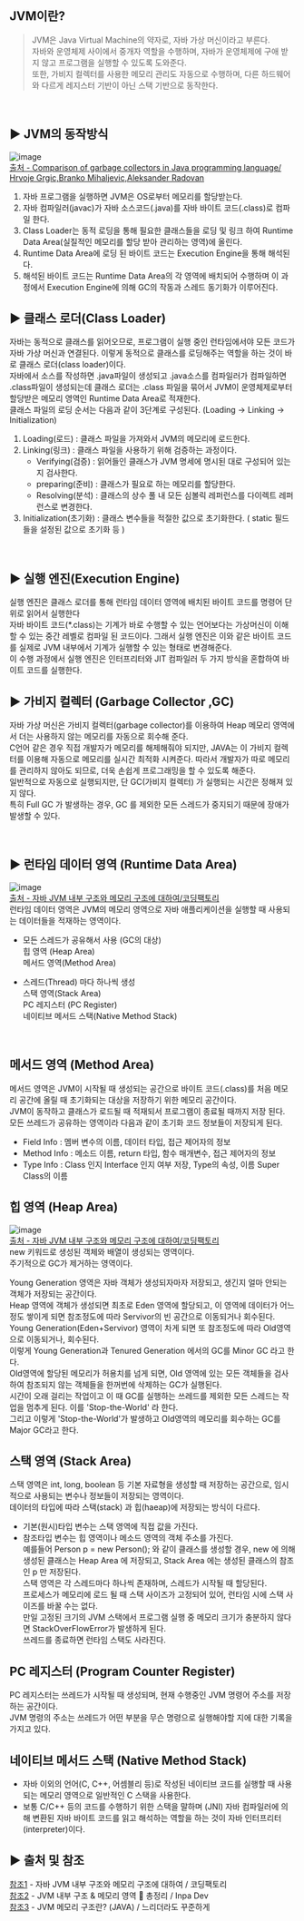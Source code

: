 ## JVM이란?
> JVM은 Java Virtual Machine의 약자로, 자바 가상 머신이라고 부른다.<br>
자바와 운영체제 사이에서 중개자 역할을 수행하며, 자바가 운영체제에 구애 받지 않고 프로그램을 실행할 수 있도록 도와준다.<br>
 또한, 가비지 컬렉터를 사용한 메모리 관리도 자동으로 수행하며, 다른 하드웨어와 다르게 레지스터 기반이 아닌 스택 기반으로 동작한다.<br>

<br>

## ▶️ JVM의 동작방식
![image](https://github.com/zeroempty2/TIL/assets/117061586/187332f6-5ba5-4bee-acde-173de4054dea)<br>
[출처 - Comparison of garbage collectors in Java programming language/ Hrvoje Grgic,Branko Mihaljevic,Aleksander Radovan](https://www.researchgate.net/figure/Visual-representation-of-the-Java-Virtual-Machine-with-key-memory-components-bolded_fig1_326701102)<br>

1. 자바 프로그램을 실행하면 JVM은 OS로부터 메모리를 할당받는다.<br>
2. 자바 컴파일러(javac)가 자바 소스코드(.java)를 자바 바이트 코드(.class)로 컴파일 한다.<br>
3. Class Loader는 동적 로딩을 통해 필요한 클래스들을 로딩 및 링크 하여 Runtime Data Area(실질적인 메모리를 할당 받아 관리하는 영역)에 올린다.<br>
4. Runtime Data Area에 로딩 된 바이트 코드는 Execution Engine을 통해 해석된다.<br>
5. 해석된 바이트 코드는 Runtime Data Area의 각 영역에 배치되어 수행하며 이 과정에서 Execution Engine에 의해 GC의 작동과 스레드 동기화가 이루어진다.<br>



## ▶️ 클래스 로더(Class Loader)

자바는 동적으로 클래스를 읽어오므로, 프로그램이 실행 중인 런타임에서야 모든 코드가 자바 가상 머신과 연결된다. 이렇게 동적으로 클래스를 로딩해주는 역할을 하는 것이 바로 클래스 로더(class loader)이다. <br>
자바에서 소스를 작성하면 .java파일이 생성되고 .java소스를 컴파일러가 컴파일하면 .class파일이 생성되는데 클래스 로더는 .class 파일을 묶어서 JVM이 운영체제로부터 할당받은 메모리 영역인 Runtime Data Area로 적재한다.<br>
클래스 파일의 로딩 순서는 다음과 같이 3단계로 구성된다. (Loading → Linking → Initialization)<br>
1. Loading(로드) : 클래스 파일을 가져와서 JVM의 메모리에 로드한다.<br>
2. Linking(링크) : 클래스 파일을 사용하기 위해 검증하는 과정이다.<br>
    * Verifying(검증) : 읽어들인 클래스가 JVM 명세에 명시된 대로 구성되어 있는지 검사한다.<br>
    * preparing(준비) : 클래스가 필요로 하는 메모리를 할당한다.<br>
    * Resolving(분석) : 클래스의 상수 풀 내 모든 심볼릭 레퍼런스를 다이렉트 레퍼런스로 변경한다.<br>
3. Initialization(초기화) : 클래스 변수들을 적절한 값으로 초기화한다. ( static 필드들을 설정된 값으로 초기화 등 )<br>

<br>

## ▶️ 실행 엔진(Execution Engine)
실행 엔진은 클래스 로더를 통해 런타임 데이터 영역에 배치된 바이트 코드를 명령어 단위로 읽어서 실행한다<br>
자바 바이트 코드(*.class)는 기계가 바로 수행할 수 있는 언어보다는 가상머신이 이해할 수 있는 중간 레벨로 컴파일 된 코드이다. 그래서 실행 엔진은 이와 같은 바이트 코드를 실제로 JVM 내부에서 기계가 실행할 수 있는 형태로 변경해준다.<br>
이 수행 과정에서 실행 엔진은 인터프리터와 JIT 컴파일러 두 가지 방식을 혼합하여 바이트 코드를 실행한다.<br>

## ▶️ 가비지 컬렉터 (Garbage Collector ,GC)
자바 가상 머신은 가비지 컬렉터(garbage collector)를 이용하여 Heap 메모리 영역에서 더는 사용하지 않는 메모리를 자동으로 회수해 준다.<br>
C언어 같은 경우 직접 개발자가 메모리를 해제해줘야 되지만, JAVA는 이 가비지 컬렉터를 이용해 자동으로 메모리를 실시간 최적화 시켜준다. 따라서 개발자가 따로 메모리를 관리하지 않아도 되므로, 더욱 손쉽게 프로그래밍을 할 수 있도록 해준다.<br>
일반적으로 자동으로 실행되지만, 단 GC(가비지 컬렉터) 가 실행되는 시간은 정해져 있지 않다.<br>
특히 Full GC 가 발생하는 경우, GC 를 제외한 모든 스레드가 중지되기 때문에 장애가 발생할 수 있다.<br>

<br>

## ▶️ 런타임 데이터 영역 (Runtime Data Area) 
![image](https://github.com/zeroempty2/TIL/assets/117061586/5a2ee601-ca43-475e-8fb6-c1a8d40915ff)<br>
[출처 - 자바 JVM 내부 구조와 메모리 구조에 대하여/코딩팩토리](https://coding-factory.tistory.com/828)<br>
런타임 데이터 영역은 JVM의 메모리 영역으로 자바 애플리케이션을 실행할 때 사용되는 데이터들을 적재하는 영역이다.

* 모든 스레드가 공유해서 사용 (GC의 대상)<br>
힙 영역 (Heap Area)<br>
메서드 영역(Method Area)<br>
 
* 스레드(Thread) 마다 하나씩 생성<br>
스택 영역(Stack Area)<br>
PC 레지스터 (PC Register)<br>
네이티브 메서드 스택(Native Method Stack)<br>

<br>

## 메서드 영역 (Method Area)
메서드 영역은 JVM이 시작될 때 생성되는 공간으로 바이트 코드(.class)를 처음 메모리 공간에 올릴 때 초기화되는 대상을 저장하기 위한 메모리 공간이다.<br>
JVM이 동작하고 클래스가 로드될 때 적재되서 프로그램이 종료될 때까지 저장 된다.<br>
모든 쓰레드가 공유하는 영역이라 다음과 같이 초기화 코드 정보들이 저장되게 된다.<br>
* Field Info : 멤버 변수의 이름, 데이터 타입, 접근 제어자의 정보<br>
* Method Info : 메소드 이름, return 타입, 함수 매개변수, 접근 제어자의 정보<br>
* Type Info : Class 인지 Interface 인지 여부 저장, Type의 속성, 이름 Super Class의 이름<br>

## 힙 영역 (Heap Area)
![image](https://github.com/zeroempty2/TIL/assets/117061586/1e8fd6b2-9720-4493-89ee-314de9e4474d)<br>
[출처 - 자바 JVM 내부 구조와 메모리 구조에 대하여/코딩팩토리](https://coding-factory.tistory.com/828)<br>
new 키워드로 생성된 객체와 배열이 생성되는 영역이다. <br>
주기적으로 GC가 제거하는 영역이다. <br>

Young Generation 영역은 자바 객체가 생성되자마자 저장되고, 생긴지 얼마 안되는 객체가 저장되는 공간이다. <br>
Heap 영역에 객체가 생성되면 최초로 Eden 영역에 할당되고, 이 영역에 데이터가 어느정도 쌓이게 되면 참조정도에 따라 Servivor의 빈 공간으로 이동되거나 회수된다. <br>
Young Generation(Eden+Servivor) 영역이 차게 되면 또 참조정도에 따라 Old영역으로 이동되거나, 회수된다. <br>
이렇게 Young Generation과 Tenured Generation 에서의 GC를 Minor GC 라고 한다.<br>
Old영역에 할당된 메모리가 허용치를 넘게 되면, Old 영역에 있는 모든 객체들을 검사하여 참조되지 않는 객체들을 한꺼번에 삭제하는 GC가 실행된다.<br>
시간이 오래 걸리는 작업이고 이 때 GC를 실행하는 쓰레드를 제외한 모든 스레드는 작업을 멈추게 된다. 이를 'Stop-the-World' 라 한다. <br>
그리고 이렇게 'Stop-the-World'가 발생하고 Old영역의 메모리를 회수하는 GC를 Major GC라고 한다.<br> 

 ## 스택 영역 (Stack Area)
스택 영역은 int, long, boolean 등 기본 자료형을 생성할 때 저장하는 공간으로, 임시적으로 사용되는 변수나 정보들이 저장되는 영역이다.<br>
데이터의 타입에 따라 스택(stack) 과 힙(haeap)에 저장되는 방식이 다르다.<br>
* 기본(원시)타입 변수는 스택 영역에 직접 값을 가진다.<br>
* 참조타입 변수는 힙 영역이나 메소드 영역의 객체 주소를 가진다.<br>
예를들어 Person p = new Person(); 와 같이 클래스를 생성할 경우, new 에 의해 생성된 클래스는 Heap Area 에 저장되고, Stack Area 에는 생성된 클래스의 참조인 p 만 저장된다.<br>
스택 영역은 각 스레드마다 하나씩 존재하며, 스레드가 시작될 때 할당된다.<br>
프로세스가 메모리에 로드 될 때 스택 사이즈가 고정되어 있어, 런타임 시에 스택 사이즈를 바꿀 수는 없다.<br>
만일 고정된 크기의 JVM 스택에서 프로그램 실행 중 메모리 크기가 충분하지 않다면 StackOverFlowError가 발생하게 된다.<br>
쓰레드를 종료하면 런타임 스택도 사라진다.<br>

 ## PC 레지스터 (Program Counter Register)
PC 레지스터는 쓰레드가 시작될 때 생성되며, 현재 수행중인 JVM 명령어 주소를 저장하는 공간이다.<br>
JVM 명령의 주소는 쓰레드가 어떤 부분을 무슨 명령으로 실행해야할 지에 대한 기록을 가지고 있다.<br>

 ## 네이티브 메서드 스택 (Native Method Stack)
* 자바 이외의 언어(C, C++, 어셈블리 등)로 작성된 네이티브 코드를 실행할 때 사용되는 메모리 영역으로 일반적인 C 스택을 사용한다.<br>
* 보통 C/C++ 등의 코드를 수행하기 위한 스택을 말하며 (JNI) 자바 컴파일러에 의해 변환된 자바 바이트 코드를 읽고 해석하는 역할을 하는 것이 자바 인터프리터(interpreter)이다.<br>

## ▶️ 출처 및 참조
[참조1](https://coding-factory.tistory.com/828) - 자바 JVM 내부 구조와 메모리 구조에 대하여 / 코딩팩토리 <br>
[참조2](https://inpa.tistory.com/entry/JAVA-%E2%98%95-JVM-%EB%82%B4%EB%B6%80-%EA%B5%AC%EC%A1%B0-%EB%A9%94%EB%AA%A8%EB%A6%AC-%EC%98%81%EC%97%AD-%EC%8B%AC%ED%99%94%ED%8E%B8) - JVM 내부 구조 & 메모리 영역 💯 총정리 / Inpa Dev<br>
[참조3](https://steady-coding.tistory.com/305) - JVM 메모리 구조란? (JAVA) / 느리더라도 꾸준하게
